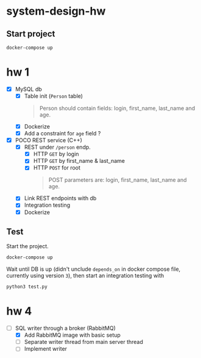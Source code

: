 # system-design-hw

## Start project
```bash
docker-compose up
```

# hw 1
- [x] MySQL db
    - [x] Table init (`Person` table)
        > Person should contain fields: login, first_name, last_name and age.
    - [x] Dockerize
    - [x] Add a constraint for `age` field ?
- [x] POCO REST service (C++)
    - [x] REST under `/person` endp.
        - [x] HTTP `GET` by login
        - [x] HTTP `GET` by first_name & last_name
        - [x] HTTP `POST` for root
            > POST parameters are: login, first_name, last_name and age.
    - [x] Link REST endpoints with db
    - [x] Integration testing
    - [x] Dockerize

## Test
Start the project.
```bash
docker-compose up
```
Wait until DB is up (didn't unclude `depends_on` in docker compose file, currently using version `3`), then start an integration testing with
```bash
python3 test.py
```

# hw 4
- [ ] SQL writer through a broker (RabbitMQ)
    - [x] Add RabbitMQ image with basic setup
    - [ ] Separate writer thread from main server thread
    - [ ] Implement writer

